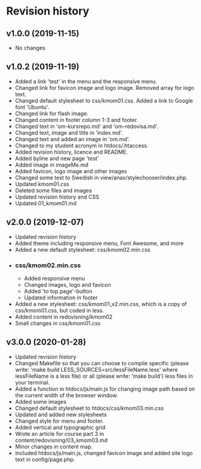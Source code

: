 Revision history
================

v1.0.0 (2019-11-15)
-------------------

* No changes

v1.0.2 (2019-11-19)
-------------------

* Added a link 'test' in the menu and the responsive menu.
* Changed link for favicon image and logo image. Removed array for logo text.   
* Changed default stylesheet to css/kmom01.css. Added a link to Google font 'Ubuntu'.
* Changed link for flash image.
* Changed content in footer column 1-3 and footer.
* Changed text in 'om-kursrepo.md' and 'om-redovisa.md'.
* Changed text, image and title in 'index.md'.
* Changed text and added an image in 'om.md'.
* Changed to my student acronym in htdocs/.htaccess.
* Added revision history, licence and README.
* Added byline and new page 'test'
* Added image in imageMe.md
* Added favicon, logo image and other images
* Changed some text to Swedish in view/anax/stylechooser/index.php.
* Updated kmom01.css
* Deleted some files and images
* Updated revision history and CSS
* Updated 01_kmom01.md

v2.0.0 (2019-12-07)
-------------------

* Updated revision history
* Added theme including responsive menu, Font Awesome, and more
* Added a new default stylesheet: css/kmom02.min.css
* ### css/kmom02.min.css
    * Added responsive menu
    * Changed images, logo and favicon
    * Added 'to top page'-button
    * Updated information in footer
* Added a new stylesheet: css/kmom01_v2.min.css, which is a copy of css/kmom01.css, but coded in less.
* Added content in redovisning/kmom02
* Small changes in css/kmom01.css

v3.0.0 (2020-01-28)
-------------------

* Updated revision history
* Changed Makefile so that you can choose to compile specific (please write: 'make build LESS_SOURCES=src/lessFileName.less' where lessFileName is a less file) or all (please write: 'make build') less files in your terminal.
* Added a function in htdocs/js/main.js for changing image path based on the current width of the browser window.
* Added some images
* Changed default stylesheet to htdocs/css/kmom03.min.css
* Updated and added new stylesheets
* Changed style for menu and footer.
* Added vertical and typographic grid
* Wrote an article for course part 3 in content/redovisning/03_kmom03.md
* Minor changes in content map.
* Included htdocs/js/main.js, changed favicon image and added site logo text in config/page.php. 